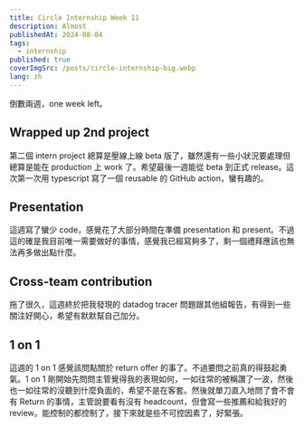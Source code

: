```yaml
---
title: Circle Internship Week 11
description: Almost
publishedAt: 2024-08-04
tags:
  - internship
published: true
coverImgSrc: /posts/circle-internship-big.webp
lang: zh
---
```

倒數兩週，one week left。

## Wrapped up 2nd project

第二個 intern project 總算是壓線上線 beta 版了，雖然還有一些小狀況要處理但總算是能在 production 上 work 了。希望最後一週能從 beta 到正式 release。這次第一次用 typescript 寫了一個 reusable 的 GitHub action，蠻有趣的。

## Presentation

這週寫了蠻少 code，感覺花了大部分時間在準備 presentation 和 present。不過這的確是我目前唯一需要做好的事情，感覺我已經寫夠多了，剩一個禮拜應該也無法再多做出點什麼。

## Cross-team contribution

拖了很久，這週終於把我發現的 datadog tracer 問題跟其他組報告，有得到一些關注好開心，希望有默默幫自己加分。

## 1 on 1

這週的 1 on 1 感覺該問點關於 return offer 的事了。不過要問之前真的得鼓起勇氣。1 on 1 剛開始先問問主管覺得我的表現如何，一如往常的被稱讚了一波，然後也一如往常的沒聽到什麼負面的，希望不是在客套。然後就單刀直入地問了會不會有 Return 的事情，主管說要看有沒有 headcount，但會寫一些推薦和給我好的 review。能控制的都控制了，接下來就是些不可控因素了，好緊張。
